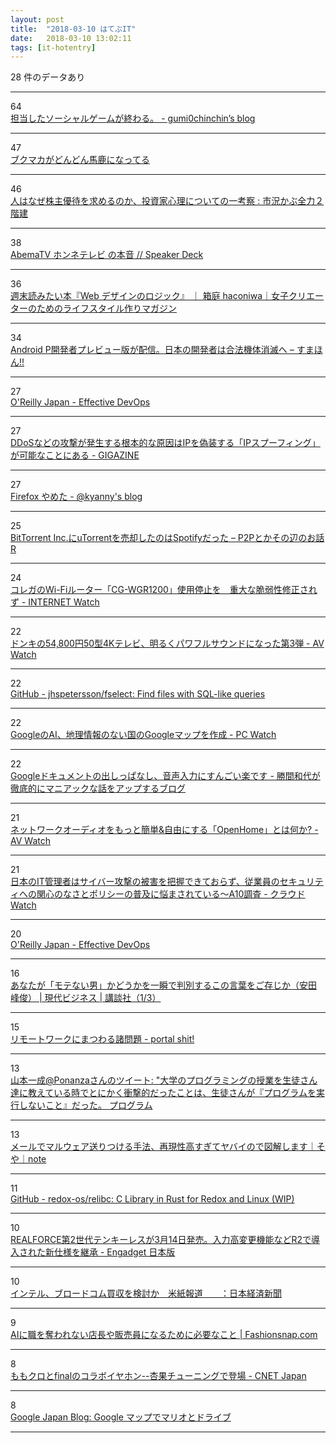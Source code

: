 ```yaml
---
layout: post
title:  "2018-03-10 はてぶIT"
date:   2018-03-10 13:02:11
tags: [it-hotentry]
---
```

28 件のデータあり

<hr><div class="row">
<div class="col-1"><span class="badge badge-pill badge-success h2">64</span></div>
<div class="col-11"><a href='https://soreosre.hatenablog.com/entry/2018/03/09/124050' target='_blank'>担当したソーシャルゲームが終わる。 - gumi0chinchin’s blog</a></div>
</div>
<hr>
<div class="row">
<div class="col-1"><span class="badge badge-pill badge-success h2">47</span></div>
<div class="col-11"><a href='https://anond.hatelabo.jp/20180309231809' target='_blank'>ブクマカがどんどん馬鹿になってる</a></div>
</div>
<hr>
<div class="row">
<div class="col-1"><span class="badge badge-pill badge-success h2">46</span></div>
<div class="col-11"><a href='http://kabumatome.doorblog.jp/archives/65914394.html' target='_blank'>人はなぜ株主優待を求めるのか、投資家心理についての一考察 : 市況かぶ全力２階建</a></div>
</div>
<hr>
<div class="row">
<div class="col-1"><span class="badge badge-pill badge-success h2">38</span></div>
<div class="col-11"><a href='https://speakerdeck.com/ktknest/abematv-honneterebi-falseben-yin' target='_blank'>AbemaTV ホンネテレビ の本音 // Speaker Deck</a></div>
</div>
<hr>
<div class="row">
<div class="col-1"><span class="badge badge-pill badge-success h2">36</span></div>
<div class="col-11"><a href='http://www.haconiwa-mag.com/magazine/2018/03/webdesign_logic/' target='_blank'>週末読みたい本『Web デザインのロジック』 ｜ 箱庭 haconiwa｜女子クリエーターのためのライフスタイル作りマガジン</a></div>
</div>
<hr>
<div class="row">
<div class="col-1"><span class="badge badge-pill badge-success h2">34</span></div>
<div class="col-11"><a href='https://smhn.info/201803-android-p-giteki' target='_blank'>Android P開発者プレビュー版が配信。日本の開発者は合法機体消滅へ – すまほん!!</a></div>
</div>
<hr>
<div class="row">
<div class="col-1"><span class="badge badge-pill badge-success h2">27</span></div>
<div class="col-11"><a href='https://www.oreilly.co.jp/books/9784873118352/' target='_blank'>O'Reilly Japan - Effective DevOps</a></div>
</div>
<hr>
<div class="row">
<div class="col-1"><span class="badge badge-pill badge-success h2">27</span></div>
<div class="col-11"><a href='https://gigazine.net/news/20180309-ip-spoofing-ddos/' target='_blank'>DDoSなどの攻撃が発生する根本的な原因はIPを偽装する「IPスプーフィング」が可能なことにある - GIGAZINE</a></div>
</div>
<hr>
<div class="row">
<div class="col-1"><span class="badge badge-pill badge-success h2">27</span></div>
<div class="col-11"><a href='http://blog.kyanny.me/entry/2018/03/10/002147' target='_blank'>Firefox やめた - @kyanny's blog</a></div>
</div>
<hr>
<div class="row">
<div class="col-1"><span class="badge badge-pill badge-success h2">25</span></div>
<div class="col-11"><a href='http://p2ptk.org/copyright/786' target='_blank'>BitTorrent Inc.にuTorrentを売却したのはSpotifyだった – P2Pとかその辺のお話R</a></div>
</div>
<hr>
<div class="row">
<div class="col-1"><span class="badge badge-pill badge-success h2">24</span></div>
<div class="col-11"><a href='https://internet.watch.impress.co.jp/docs/news/1110802.html' target='_blank'>コレガのWi-Fiルーター「CG-WGR1200」使用停止を　重大な脆弱性修正されず - INTERNET Watch</a></div>
</div>
<hr>
<div class="row">
<div class="col-1"><span class="badge badge-pill badge-success h2">22</span></div>
<div class="col-11"><a href='https://av.watch.impress.co.jp/docs/news/1110749.html' target='_blank'>ドンキの54,800円50型4Kテレビ、明るくパワフルサウンドになった第3弾 - AV Watch</a></div>
</div>
<hr>
<div class="row">
<div class="col-1"><span class="badge badge-pill badge-success h2">22</span></div>
<div class="col-11"><a href='https://github.com/jhspetersson/fselect' target='_blank'>GitHub - jhspetersson/fselect: Find files with SQL-like queries</a></div>
</div>
<hr>
<div class="row">
<div class="col-1"><span class="badge badge-pill badge-success h2">22</span></div>
<div class="col-11"><a href='https://pc.watch.impress.co.jp/docs/news/1110676.html' target='_blank'>GoogleのAI、地理情報のない国のGoogleマップを作成 - PC Watch</a></div>
</div>
<hr>
<div class="row">
<div class="col-1"><span class="badge badge-pill badge-success h2">22</span></div>
<div class="col-11"><a href='http://katsumakazuyo.hatenablog.com/entry/2018/03/09/150906' target='_blank'>Googleドキュメントの出しっぱなし、音声入力にすんごい楽です - 勝間和代が徹底的にマニアックな話をアップするブログ</a></div>
</div>
<hr>
<div class="row">
<div class="col-1"><span class="badge badge-pill badge-success h2">21</span></div>
<div class="col-11"><a href='https://av.watch.impress.co.jp/docs/topic/1109907.html' target='_blank'>ネットワークオーディオをもっと簡単&自由にする「OpenHome」とは何か? - AV Watch</a></div>
</div>
<hr>
<div class="row">
<div class="col-1"><span class="badge badge-pill badge-success h2">21</span></div>
<div class="col-11"><a href='https://cloud.watch.impress.co.jp/docs/news/1110733.html' target='_blank'>日本のIT管理者はサイバー攻撃の被害を把握できておらず、従業員のセキュリティへの関心のなさとポリシーの普及に悩まされている～A10調査 - クラウド Watch</a></div>
</div>
<hr>
<div class="row">
<div class="col-1"><span class="badge badge-pill badge-success h2">20</span></div>
<div class="col-11"><a href='http://www.oreilly.co.jp/books/9784873118352/index.html' target='_blank'>O'Reilly Japan - Effective DevOps</a></div>
</div>
<hr>
<div class="row">
<div class="col-1"><span class="badge badge-pill badge-success h2">16</span></div>
<div class="col-11"><a href='http://gendai.ismedia.jp/articles/-/54768' target='_blank'>あなたが「モテない男」かどうかを一瞬で判別するこの言葉をご存じか（安田 峰俊） | 現代ビジネス | 講談社（1/3）</a></div>
</div>
<hr>
<div class="row">
<div class="col-1"><span class="badge badge-pill badge-success h2">15</span></div>
<div class="col-11"><a href='https://portalshit.net/2018/03/09/some-problems-around-remote-working' target='_blank'>リモートワークにまつわる諸問題 - portal shit!</a></div>
</div>
<hr>
<div class="row">
<div class="col-1"><span class="badge badge-pill badge-success h2">13</span></div>
<div class="col-11"><a href='http://twitter.com/issei_y/status/971975099040452609' target='_blank'>山本一成@Ponanzaさんのツイート: "大学のプログラミングの授業を生徒さん達に教えている時でとにかく衝撃的だったことは、生徒さんが『プログラムを実行しないこと』だった。 プログラム</a></div>
</div>
<hr>
<div class="row">
<div class="col-1"><span class="badge badge-pill badge-success h2">13</span></div>
<div class="col-11"><a href='https://note.mu/1000tea_/n/na2ffd62f7c02' target='_blank'>メールでマルウェア送りつける手法、再現性高すぎてヤバイので図解します｜そや｜note</a></div>
</div>
<hr>
<div class="row">
<div class="col-1"><span class="badge badge-pill badge-success h2">11</span></div>
<div class="col-11"><a href='https://github.com/redox-os/relibc' target='_blank'>GitHub - redox-os/relibc: C Library in Rust for Redox and Linux (WIP)</a></div>
</div>
<hr>
<div class="row">
<div class="col-1"><span class="badge badge-pill badge-success h2">10</span></div>
<div class="col-11"><a href='http://japanese.engadget.com/2018/03/09/realforce-2-3-14-r2/' target='_blank'>REALFORCE第2世代テンキーレスが3月14日発売。入力高変更機能などR2で導入された新仕様を継承 - Engadget 日本版</a></div>
</div>
<hr>
<div class="row">
<div class="col-1"><span class="badge badge-pill badge-success h2">10</span></div>
<div class="col-11"><a href='https://www.nikkei.com/article/DGXMZO27967940Q8A310C1000000/' target='_blank'>インテル、ブロードコム買収を検討か　米紙報道　　：日本経済新聞</a></div>
</div>
<hr>
<div class="row">
<div class="col-1"><span class="badge badge-pill badge-success h2">9</span></div>
<div class="col-11"><a href='https://www.fashionsnap.com/article/2018-03-09/ai-vs-staff/' target='_blank'>AIに職を奪われない店長や販売員になるために必要なこと | Fashionsnap.com</a></div>
</div>
<hr>
<div class="row">
<div class="col-1"><span class="badge badge-pill badge-success h2">8</span></div>
<div class="col-11"><a href='https://japan.cnet.com/article/35115889/' target='_blank'>ももクロとfinalのコラボイヤホン--杏果チューニングで登場 - CNET Japan</a></div>
</div>
<hr>
<div class="row">
<div class="col-1"><span class="badge badge-pill badge-success h2">8</span></div>
<div class="col-11"><a href='https://japan.googleblog.com/2018/03/googlemaps.marioday.html' target='_blank'>Google Japan Blog: Google マップでマリオとドライブ</a></div>
</div>
<hr>
